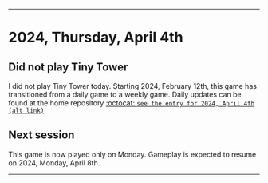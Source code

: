 
***

# 2024, Thursday, April 4th

## Did not play Tiny Tower

<!-- TODO: For each weekly entry, make sure the date is correct. The day of the week should be modified in 4 places !-->

I did not play Tiny Tower today. Starting 2024, February 12th, this game has transitioned from a daily game to a weekly game. Daily updates can be found at the home repository [:octocat: `see the entry for 2024, April 4th`](https://github.com/seanpm2001/SeansLifeArchive_Images_TinyTower/tree/master/tiny%20tower/2024/04_April/04/) [`(alt link)`](/tiny%20tower/2024/04_April/04/)

## Next session

This game is now played only on Monday. Gameplay is expected to resume on 2024, Monday, April 8th.

***
